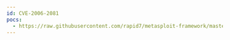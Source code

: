 ```yaml
---
id: CVE-2006-2081
pocs:
  - https://raw.githubusercontent.com/rapid7/metasploit-framework/master/modules/auxiliary/sqli/oracle/dbms_export_extension.rb
---
```

